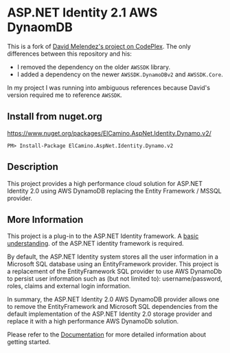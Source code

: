 # ASP.NET Identity 2.1 AWS DynaomDB

This is a fork of [David Melendez's project on CodePlex](https://identitydynamodb.codeplex.com). The only differences between this repository and his:

* I removed the dependency on the older `AWSSDK` library.
* I added a dependency on the newer `AWSSDK.DynamoDBv2` and `AWSSDK.Core`.

In my project I was running into ambiguous references because David's version required me to reference `AWSSDK`.

## Install from nuget.org

<https://www.nuget.org/packages/ElCamino.AspNet.Identity.Dynamo.v2/>

```
PM> Install-Package ElCamino.AspNet.Identity.Dynamo.v2
```

## Description

This project provides a high performance cloud solution for ASP.NET Identity 2.0 using AWS DynamoDB replacing the Entity Framework / MSSQL provider.

## More Information

This project is a plug-in to the ASP.NET Identity framework. A [basic understanding](http://www.asp.net/identity/overview/getting-started/introduction-to-aspnet-identity). of the ASP.NET identity framework is required.

By default, the ASP.NET Identity system stores all the user information in a Microsoft SQL database using an EntityFramework provider. This project is a replacement of the EntityFramework SQL provider to use AWS DynamoDb to persist user information such as (but not limited to): username/password, roles, claims and external login information.

In summary, the ASP.NET Identity 2.0 AWS DynamoDB provider allows one to remove the EntityFramework and Microsoft SQL dependencies from the default implementation of the ASP.NET Identity 2.0 storage provider and replace it with a high performance AWS DynamoDb solution.

Please refer to the [Documentation](http://identitydynamodb.codeplex.com/documentation?referringTitle=Home) for more detailed information about getting started. 


